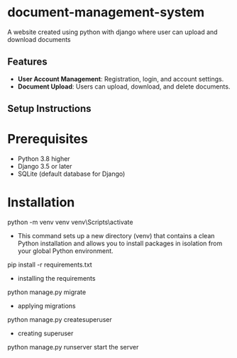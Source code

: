 # document-management-system
A website created using python with django where user can upload and download documents



## Features

- **User Account Management**: Registration, login, and account settings.
- **Document Upload**: Users can upload, download, and delete documents.

## Setup Instructions

# Prerequisites

- Python 3.8 higher
- Django 3.5 or later
- SQLite (default database for Django)

# Installation

python -m venv venv
venv\Scripts\activate
- This command sets up a new directory (venv) that contains a clean Python installation and allows you to install packages in isolation from your global Python environment.


pip install -r requirements.txt
- installing the requirements


python manage.py migrate
- applying migrations


python manage.py createsuperuser
- creating superuser


python manage.py runserver
start the server


